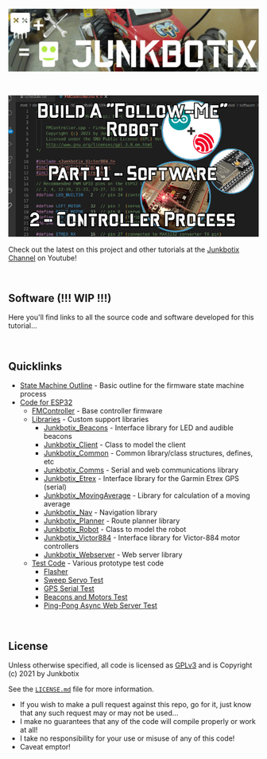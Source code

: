 ![Junkbotix Banner](./images/banner-1024px.jpg)

<br>

[![Part 11.3](./images/title-720px.jpg)](https://www.youtube.com/watch?v=0h4uTKU97Yo)

Check out the latest on this project and other tutorials at the [Junkbotix Channel](https://www.youtube.com/channel/UCNxQ47xBEYjD-mey_lxj9Aw) on Youtube!

<br>

## Software (!!! WIP !!!)

Here you'll find links to all the source code and software developed for this tutorial...

<br>

## Quicklinks
* [State Machine Outline](./esp32/files/STATE-MACHINE-OUTLINE.md) - Basic outline for the firmware state machine process
* [Code for ESP32](./esp32)
  * [FMController](./esp32/FMController) - Base controller firmware
  * [Libraries](./esp32/libraries) - Custom support libraries
    * [Junkbotix_Beacons](./esp32/libraries/Junkbotix_Beacons) - Interface library for LED and audible beacons
    * [Junkbotix_Client](./esp32/libraries/Junkbotix_Client) - Class to model the client
    * [Junkbotix_Common](./esp32/libraries/Junkbotix_Common) - Common library/class structures, defines, etc
    * [Junkbotix_Comms](./esp32/libraries/Junkbotix_Comms) - Serial and web communications library
    * [Junkbotix_Etrex](./esp32/libraries/Junkbotix_Etrex) - Interface library for the Garmin Etrex GPS (serial)
    * [Junkbotix_MovingAverage](./esp32/libraries/Junkbotix_MovingAverage) - Library for calculation of a moving average
    * [Junkbotix_Nav](./esp32/libraries/Junkbotix_Nav) - Navigation library
    * [Junkbotix_Planner](./esp32/libraries/Junkbotix_Planner) - Route planner library
    * [Junkbotix_Robot](./esp32/libraries/Junkbotix_Robot) - Class to model the robot
    * [Junkbotix_Victor884](./esp32/libraries/Junkbotix_Victor884) - Interface library for Victor-884 motor controllers
    * [Junkbotix_Webserver](./esp32/libraries/Junkbotix_Webserver) - Web server library
  * [Test Code](./esp32/tests) - Various prototype test code
    * [Flasher](./esp32/tests/flasher)
    * [Sweep Servo Test](./esp32/tests/sweep-servo-test)
    * [GPS Serial Test](./esp32/tests/gps-serial-test)
    * [Beacons and Motors Test](./esp32/tests/beacons-motors-test)
    * [Ping-Pong Async Web Server Test](./esp32/tests/pingpong-asyncwebserver-test)

<br>

## License

Unless otherwise specified, all code is licensed as [GPLv3](http://www.gnu.org/licenses/gpl-3.0.en.html) and is Copyright (c) 2021 by Junkbotix

See the [`LICENSE.md`](./LICENSE.md) file for more information.

* If you wish to make a pull request against this repo, go for it, just know that any such request may or may not be used...
* I make no guarantees that any of the code will compile properly or work at all!
* I take no responsibility for your use or misuse of any of this code!
* Caveat emptor!